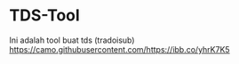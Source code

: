 # TDS-Tool
Ini adalah tool buat tds (tradoisub)
https://camo.githubusercontent.com/https://ibb.co/yhrK7K5

